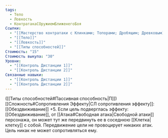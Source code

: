 ```yaml
---
tags:
  - Тело
  - Ловкость
  - КонтратакаСОружиемБлиженегоБоя
Ссылки:
  - "[[Мастерство контратаки с Клинками; Топорами; Дробящим; Древковым]]"
  - "[[Тело]]"
  - "[[Ловкость]]"
  - "[[Типы способностей]]"
Стоимость: "15"
Стоимость выкупа: "30"
Уровни:
  - "[[Контроль Дистанции 1]]"
  - "[[Контроль Дистанции 2]]"
Связанные навыки:
  - "[[Контроль Дистанции 1]]"
  - "[[Контроль Дистанции 2]]"
---
```

([[Типы способностей#Пассивная способность|П]]) [[Сложность#Cопротивления Эффекту|СЛ сопротивления эффекту]]: [[Обездвиживание]] +5.
Если цель подверглась эффекту: [[Обездвиживание]], от [[Атака#Свободная атака|Свободной атаки]] персонажа, он может тут же передвинуть ее в соседнюю [[Клетка|клетку]] с собой. Передвижение цели не провоцирует никаких атак. Цель никак не может сопротивляться ему. 
